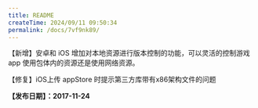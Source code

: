 ```yaml
---
title: README
createTime: 2024/09/11 09:50:34
permalink: /docs/7vf9nk89/
---
```

【新增】安卓和 iOS 增加对本地资源进行版本控制的功能，可以灵活的控制游戏 app 使用包体内的资源还是使用网络资源。

【修复】iOS上传 appStore 时提示第三方库带有x86架构文件的问题

**【发布日期】：2017-11-24**